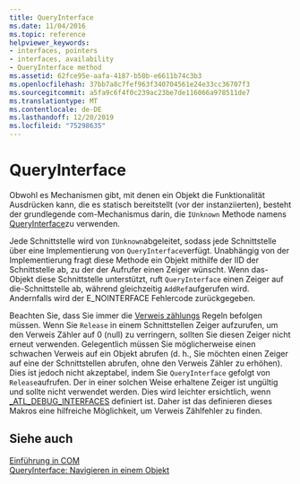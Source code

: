 ```yaml
---
title: QueryInterface
ms.date: 11/04/2016
ms.topic: reference
helpviewer_keywords:
- interfaces, pointers
- interfaces, availability
- QueryInterface method
ms.assetid: 62fce95e-aafa-4187-b50b-e6611b74c3b3
ms.openlocfilehash: 37bb7a8c7fef963f340704561e24e33cc36707f3
ms.sourcegitcommit: a5fa9c6f4f0c239ac23be7de116066a978511de7
ms.translationtype: MT
ms.contentlocale: de-DE
ms.lasthandoff: 12/20/2019
ms.locfileid: "75298635"
---
```

# <a name="queryinterface"></a>QueryInterface

Obwohl es Mechanismen gibt, mit denen ein Objekt die Funktionalität Ausdrücken kann, die es statisch bereitstellt (vor der instanziierten), besteht der grundlegende com-Mechanismus darin, die `IUnknown` Methode namens [QueryInterface](/windows/win32/api/unknwn/nf-unknwn-iunknown-queryinterface(q))zu verwenden.

Jede Schnittstelle wird von `IUnknown`abgeleitet, sodass jede Schnittstelle über eine Implementierung von `QueryInterface`verfügt. Unabhängig von der Implementierung fragt diese Methode ein Objekt mithilfe der IID der Schnittstelle ab, zu der der Aufrufer einen Zeiger wünscht. Wenn das-Objekt diese Schnittstelle unterstützt, ruft `QueryInterface` einen Zeiger auf die-Schnittstelle ab, während gleichzeitig `AddRef`aufgerufen wird. Andernfalls wird der E_NOINTERFACE Fehlercode zurückgegeben.

Beachten Sie, dass Sie immer die [Verweis zählungs](../atl/reference-counting.md) Regeln befolgen müssen. Wenn Sie `Release` in einem Schnittstellen Zeiger aufzurufen, um den Verweis Zähler auf 0 (null) zu verringern, sollten Sie diesen Zeiger nicht erneut verwenden. Gelegentlich müssen Sie möglicherweise einen schwachen Verweis auf ein Objekt abrufen (d. h., Sie möchten einen Zeiger auf eine der Schnittstellen abrufen, ohne den Verweis Zähler zu erhöhen). Dies ist jedoch nicht akzeptabel, indem Sie `QueryInterface` gefolgt von `Release`aufrufen. Der in einer solchen Weise erhaltene Zeiger ist ungültig und sollte nicht verwendet werden. Dies wird leichter ersichtlich, wenn [_ATL_DEBUG_INTERFACES](reference/debugging-and-error-reporting-macros.md#_atl_debug_interfaces) definiert ist. Daher ist das definieren dieses Makros eine hilfreiche Möglichkeit, um Verweis Zählfehler zu finden.

## <a name="see-also"></a>Siehe auch

[Einführung in COM](../atl/introduction-to-com.md)<br/>
[QueryInterface: Navigieren in einem Objekt](/windows/win32/com/queryinterface--navigating-in-an-object)
